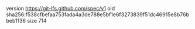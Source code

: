 version https://git-lfs.github.com/spec/v1
oid sha256:f538cfbefaa753fada4a3de788e5bf1e6f3273839f51dc46915e8b76bbeb1136
size 714
